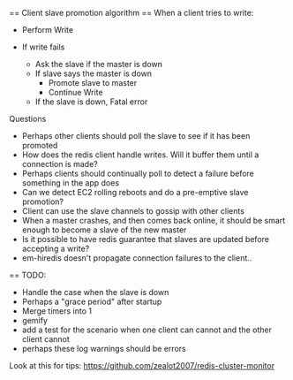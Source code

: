 == Client slave promotion algorithm ==
When a client tries to write:

- Perform Write

- If write fails
  - Ask the slave if the master is down
  - If slave says the master is down
     - Promote slave to master
     - Continue Write
  - If the slave is down, Fatal error

Questions
- Perhaps other clients should poll the slave to see if it has been promoted
- How does the redis client handle writes.  Will it buffer them until a connection is made?
- Perhaps clients should continually poll to detect a failure before something in the app does
- Can we detect EC2 rolling reboots and do a pre-emptive slave promotion?
- Client can use the slave channels to gossip with other clients
- When a master crashes, and then comes back online, it should be smart enough to become a slave of the new master
- Is it possible to have redis guarantee that slaves are updated before accepting a write?
- em-hiredis doesn't propagate connection failures to the client..



== TODO: 
 - Handle the case when the slave is down
 - Perhaps a "grace period" after startup
 - Merge timers into 1
 - gemify
 - add a test for the scenario when one client can cannot and the other client cannot
 - perhaps these log warnings should be errors


Look at this for tips:
https://github.com/zealot2007/redis-cluster-monitor